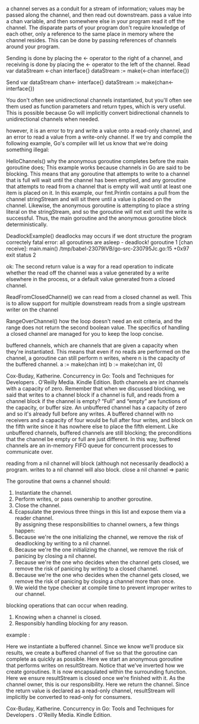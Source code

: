 a channel serves as a conduit for a stream of information; values may be passed along the channel, and then read out downstream.
pass a value into a chan variable, and then somewhere else in your program read it off the channel.
The disparate parts of your program don't require knowledge of each other, only a reference to the same place in memory where the channel resides. This can be done by passing references of channels around your program.

Sending is done by placing the <- operator to the right of a channel, and receiving is done by placing the <- operator to the left of the channel.
Read
var dataStream <-chan interface{}
dataStream := make(<-chan interface{})

Send
var dataStream chan<- interface{}
dataStream := make(chan<- interface{})

You don't often see unidirectional channels instantiated, but you'll often see them used as function parameters and return types, which is very useful.
This is possible because Go will implicitly convert bidirectional channels to unidirectional channels when needed.

however, it is an error to try and write a value onto a read-only channel, and an error to read a value from a write-only channel. If we try and compile the following example, Go's compiler will let us know that we're doing something illegal:

HelloChannels()
why the anonymous goroutine completes before the main goroutine does;
This example works because channels in Go are said to be blocking. This means that any goroutine that attempts to write to a channel that is full will wait until the channel has been emptied, and any goroutine that attempts to read from a channel that is empty will wait until at least one item is placed on it. In this example, our fmt.Println contains a pull from the channel stringStream and will sit there until a value is placed on the channel. Likewise, the anonymous goroutine is attempting to place a string literal on the stringStream, and so the goroutine will not exit until the write is successful. Thus, the main goroutine and the anonymous goroutine block deterministically.

DeadlockExample()
deadlocks may occurs if we dont structure the program correctely 
fatal error: all goroutines are asleep - deadlock!
goroutine 1 [chan receive]:
main.main()
    /tmp/babel-23079IVB/go-src-230795Jc.go:15 +0x97
    exit status 2

ok:
The second return value is a way for a read operation to indicate whether the read off the channel was a value generated by a write elsewhere in the process, or a default value generated from a closed channel.

ReadFromClosedChannel()
we can read from a closed channel as well.
This is to allow support for multiple downstream reads from a single upstream writer on the channel

RangeOverChannel()
how the loop doesn't need an exit criteria, and the range does not return the second boolean value. The specifics of handling a closed channel are managed for you to keep the loop concise.

buffered channels, which are channels that are given a capacity when they're instantiated. This means that even if no reads are performed on the channel, a goroutine can still perform n writes, where n is the capacity of the buffered channel.
a := make(chan int)
b := make(chan int, 0)

Cox-Buday, Katherine. Concurrency in Go: Tools and Techniques for Developers . O'Reilly Media. Kindle Edition. 
Both channels are int channels with a capacity of zero. Remember that when we discussed blocking, we said that writes to a channel block if a channel is full, and reads from a channel block if the channel is empty? “Full” and “empty” are functions of the capacity, or buffer size. An unbuffered channel has a capacity of zero and so it's already full before any writes. A buffered channel with no receivers and a capacity of four would be full after four writes, and block on the fifth write since it has nowhere else to place the fifth element. Like unbuffered channels, buffered channels are still blocking; the preconditions that the channel be empty or full are just different. In this way, buffered channels are an in-memory FIFO queue for concurrent processes to communicate over.

reading from a nil channel will block (although not necessarily deadlock) a program.
writes to a nil channel will also block.
close a nil channel => panic

The goroutine that owns a channel should: 
1. Instantiate the channel.  
2. Perform writes, or pass ownership to another goroutine.  
3. Close the channel.  
4. Ecapsulate the previous three things in this list and expose them via a reader channel.  
By assigning these responsibilities to channel owners, a few things happen: 
1. Because we're the one initializing the channel, we remove the risk of deadlocking by writing to a nil channel.  
2. Because we're the one initializing the channel, we remove the risk of panicing by closing a nil channel.  
3. Because we're the one who decides when the channel gets closed, we remove the risk of panicing by writing to a closed channel.
4. Because we're the one who decides when the channel gets closed, we remove the risk of panicing by closing a channel more than once.  
5. We wield the type checker at compile time to prevent improper writes to our channel.

blocking operations that can occur when reading.
1. Knowing when a channel is closed. 
2. Responsibly handling blocking for any reason.

example :

Here we instantiate a buffered channel. Since we know we’ll produce six results, we create a buffered channel of five so that the goroutine can complete as quickly as possible. 
Here we start an anonymous goroutine that performs writes on resultStream. Notice that we’ve inverted how we create goroutines. It is now encapsulated within the surrounding function. 
Here we ensure resultStream is closed once we’re finished with it. As the channel owner, this is our responsibility. 
Here we return the channel. Since the return value is declared as a read-only channel, resultStream will implicitly be converted to read-only for consumers.

Cox-Buday, Katherine. Concurrency in Go: Tools and Techniques for Developers . O'Reilly Media. Kindle Edition. 

